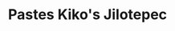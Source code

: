 ---
title: "Pastes Kiko's Jilotepec"
url: /soyaniquilpan-de-juarez/pastes-kikos-jilotepec/
shop: panadería
---